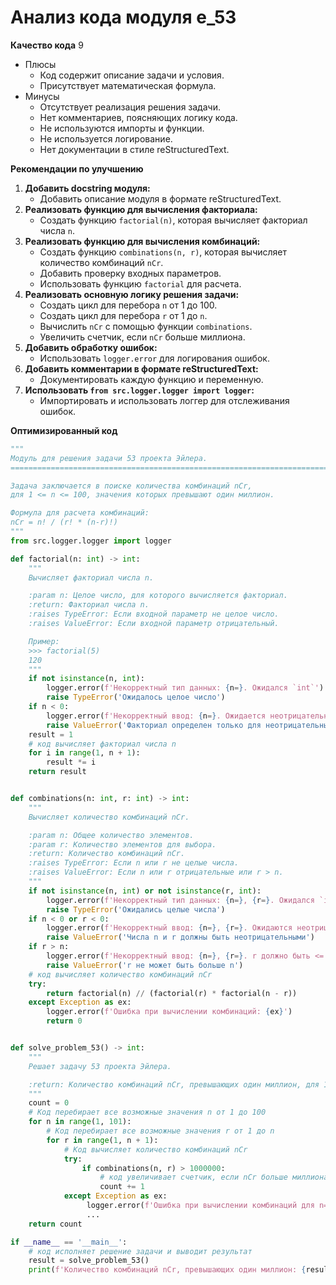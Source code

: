 # Анализ кода модуля e_53

**Качество кода**
9
- Плюсы
    - Код содержит описание задачи и условия.
    - Присутствует математическая формула.
- Минусы
    - Отсутствует реализация решения задачи.
    - Нет комментариев, поясняющих логику кода.
    - Не используются импорты и функции.
    - Не используется логирование.
    - Нет документации в стиле reStructuredText.

**Рекомендации по улучшению**

1.  **Добавить docstring модуля:**
    -   Добавить описание модуля в формате reStructuredText.
2.  **Реализовать функцию для вычисления факториала:**
    -   Создать функцию `factorial(n)`, которая вычисляет факториал числа `n`.
3.  **Реализовать функцию для вычисления комбинаций:**
    -   Создать функцию `combinations(n, r)`, которая вычисляет количество комбинаций `nCr`.
    -   Добавить проверку входных параметров.
    -   Использовать функцию `factorial` для расчета.
4.  **Реализовать основную логику решения задачи:**
    -   Создать цикл для перебора `n` от 1 до 100.
    -   Создать цикл для перебора `r` от 1 до `n`.
    -   Вычислить `nCr` с помощью функции `combinations`.
    -   Увеличить счетчик, если `nCr` больше миллиона.
5.  **Добавить обработку ошибок:**
    -   Использовать `logger.error` для логирования ошибок.
6.  **Добавить комментарии в формате reStructuredText:**
    -   Документировать каждую функцию и переменную.
7.  **Использовать `from src.logger.logger import logger`:**
    -   Импортировать и использовать логгер для отслеживания ошибок.

**Оптимизированный код**

```python
"""
Модуль для решения задачи 53 проекта Эйлера.
=========================================================================================

Задача заключается в поиске количества комбинаций nCr,
для 1 <= n <= 100, значения которых превышают один миллион.

Формула для расчета комбинаций:
nCr = n! / (r! * (n-r)!)
"""
from src.logger.logger import logger

def factorial(n: int) -> int:
    """
    Вычисляет факториал числа n.

    :param n: Целое число, для которого вычисляется факториал.
    :return: Факториал числа n.
    :raises TypeError: Если входной параметр не целое число.
    :raises ValueError: Если входной параметр отрицательный.

    Пример:
    >>> factorial(5)
    120
    """
    if not isinstance(n, int):
        logger.error(f'Некорректный тип данных: {n=}. Ожидался `int`')
        raise TypeError('Ожидалось целое число')
    if n < 0:
        logger.error(f'Некорректный ввод: {n=}. Ожидается неотрицательное число')
        raise ValueError('Факториал определен только для неотрицательных чисел')
    result = 1
    # код вычисляет факториал числа n
    for i in range(1, n + 1):
        result *= i
    return result


def combinations(n: int, r: int) -> int:
    """
    Вычисляет количество комбинаций nCr.

    :param n: Общее количество элементов.
    :param r: Количество элементов для выбора.
    :return: Количество комбинаций nCr.
    :raises TypeError: Если n или r не целые числа.
    :raises ValueError: Если n или r отрицательные или r > n.
    """
    if not isinstance(n, int) or not isinstance(r, int):
        logger.error(f'Некорректный тип данных: {n=}, {r=}. Ожидался `int`')
        raise TypeError('Ожидались целые числа')
    if n < 0 or r < 0:
        logger.error(f'Некорректный ввод: {n=}, {r=}. Ожидаются неотрицательные числа')
        raise ValueError('Числа n и r должны быть неотрицательными')
    if r > n:
        logger.error(f'Некорректный ввод: {n=}, {r=}. r должно быть <= n')
        raise ValueError('r не может быть больше n')
    # код вычисляет количество комбинаций nCr
    try:
        return factorial(n) // (factorial(r) * factorial(n - r))
    except Exception as ex:
        logger.error(f'Ошибка при вычислении комбинаций: {ex}')
        return 0


def solve_problem_53() -> int:
    """
    Решает задачу 53 проекта Эйлера.

    :return: Количество комбинаций nCr, превышающих один миллион, для 1 <= n <= 100.
    """
    count = 0
    # Код перебирает все возможные значения n от 1 до 100
    for n in range(1, 101):
        # Код перебирает все возможные значения r от 1 до n
        for r in range(1, n + 1):
            # Код вычисляет количество комбинаций nCr
            try:
                if combinations(n, r) > 1000000:
                    # код увеличивает счетчик, если nCr больше миллиона
                    count += 1
            except Exception as ex:
                 logger.error(f'Ошибка при вычислении комбинаций для n={n}, r={r}: {ex}')
                 ...
    return count

if __name__ == '__main__':
    # код исполняет решение задачи и выводит результат
    result = solve_problem_53()
    print(f'Количество комбинаций nCr, превышающих один миллион: {result}')
```